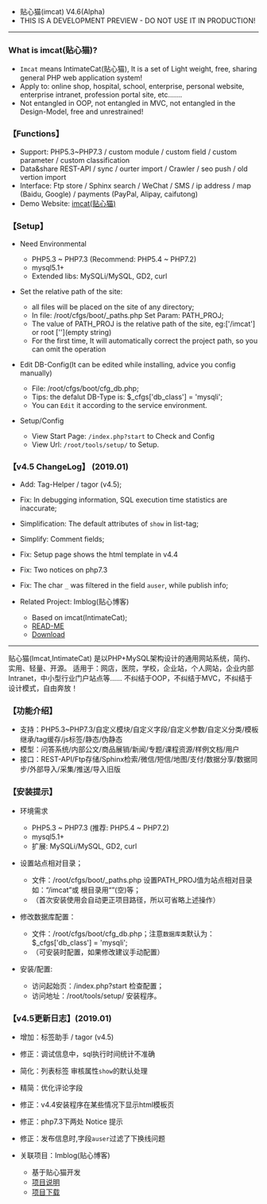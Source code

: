 

* 贴心猫(imcat) V4.6(Alpha)
* THIS IS A DEVELOPMENT PREVIEW - DO NOT USE IT IN PRODUCTION!

--- --- --- --- --- --- --- --- --- 


### What is imcat(贴心猫)?

* `Imcat` means IntimateCat(贴心猫), It is a set of Light weight, free, sharing general PHP web application system!
* Apply to: online shop, hospital, school, enterprise, personal website, enterprise intranet, profession portal site, etc.......
* Not entangled in OOP, not entangled in MVC, not entangled in the Design-Model, free and unrestrained!


### 【Functions】

* Support: PHP5.3~PHP7.3 / custom module / custom field / custom parameter / custom classification
* Data&share REST-API / sync / ourter import / Crawler / seo push / old vertion import
* Interface: Ftp store / Sphinx search / WeChat / SMS / ip address / map (Baidu, Google) / payments (PayPal, Alipay, caifutong)
* Demo Website: [imcat(贴心猫)](http://imcat.txjia.com/)


### 【Setup】

* Need Environmental
  - PHP5.3 ~ PHP7.3 (Recommend: PHP5.4 ~ PHP7.2)
  - mysql5.1+
  - Extended libs: MySQLi/MySQL, GD2, curl

* Set the relative path of the site: 
  - all files will be placed on the site of any directory; 
  - In file: /root/cfgs/boot/_paths.php Set Param: PATH_PROJ; 
  - The value of PATH_PROJ is the relative path of the site, eg:['/imcat'] or root [''](empty string)
  - For the first time, It will automatically correct the project path, so you can omit the operation

* Edit DB-Config(It can be edited while installing, advice you config manually) 
  - File: /root/cfgs/boot/cfg_db.php; 
  - Tips: the defalut DB-Type is: $_cfgs['db_class'] = 'mysqli'; 
  - You can `Edit` it according to the service environment.

* Setup/Config 
  - View Start Page: `/index.php?start` to Check and Config
  - View Url: `/root/tools/setup/` to Setup.


### 【v4.5 ChangeLog】 (2019.01)

* Add: Tag-Helper / tagor (v4.5);

* Fix: In debugging information, SQL execution time statistics are inaccurate;

* Simplification: The default attributes of `show` in list-tag;

* Simplify: Comment fields;

* Fix: Setup page shows the html template in v4.4

* Fix: Two notices on php7.3

* Fix: The char `_` was filtered in the field `auser`, while publish info;

* Related Project: Imblog(贴心博客) 
  - Based on imcat(IntimateCat);
  - [READ-ME](https://github.com/peacexie/imcat/blob/patches/projs/imblog-READ.md)
  - [Download](https://github.com/peacexie/imcat/blob/patches/projs/imblog-4.5.rar)


--- --- --- --- --- --- --- --- --- 

贴心猫(Imcat,IntimateCat) 是以PHP+MySQL架构设计的通用网站系统，简约、实用、轻量、开源。
适用于：网店，医院，学校，企业站，个人网站，企业内部Intranet，中小型行业门户站点等……
不纠结于OOP，不纠结于MVC，不纠结于设计模式，自由奔放！


### 【功能介绍】

* 支持：PHP5.3~PHP7.3/自定义模块/自定义字段/自定义参数/自定义分类/模板继承/tag缓存/js标签/静态/伪静态
* 模型：问答系统/内部公文/商品展销/新闻/专题/课程资源/样例文档/用户
* 接口：REST-API/Ftp存储/Sphinx检索/微信/短信/地图/支付/数据分享/数据同步/外部导入/采集/推送/导入旧版


### 【安装提示】

* 环境需求
  - PHP5.3 ~ PHP7.3 (推荐: PHP5.4 ~ PHP7.2)
  - mysql5.1+
  - 扩展: MySQLi/MySQL, GD2, curl

* 设置站点相对目录；
  - 文件：/root/cfgs/boot/_paths.php 设置PATH_PROJ值为站点相对目录如：“/imcat”或 根目录用“”(空)等；
  - （首次安装使用会自动更正项目路径，所以可省略上述操作）

* 修改数据库配置：
  - 文件：/root/cfgs/boot/cfg_db.php；注意`数据库类`默认为：$_cfgs['db_class'] = 'mysqli';
  - （可安装时配置，如果修改建议手动配置）

* 安装/配置: 
  - 访问起始页：/index.php?start 检查配置；
  - 访问地址：/root/tools/setup/ 安装程序。


### 【v4.5更新日志】(2019.01)

* 增加：标签助手 / tagor (v4.5)

* 修正：调试信息中，sql执行时间统计不准确

* 简化：列表标签 审核属性`show`的默认处理

* 精简：优化评论字段

* 修正：v4.4安装程序在某些情况下显示html模板页

* 修正：php7.3下两处 Notice 提示

* 修正：发布信息时,字段`auser`过滤了下换线问题

* 关联项目：Imblog(贴心博客) 
  - 基于贴心猫开发
  - [项目说明](https://github.com/peacexie/imcat/blob/patches/projs/imblog-READ.md)
  - [项目下载](https://github.com/peacexie/imcat/blob/patches/projs/imblog-4.5.rar)

